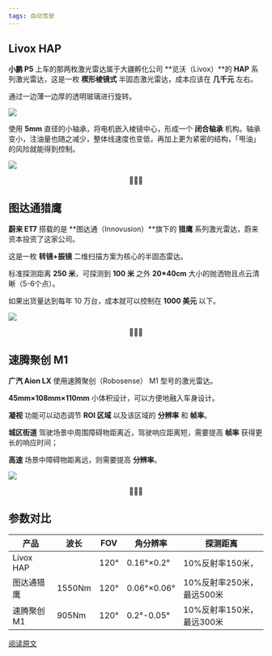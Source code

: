 ```yaml
---
tags: 自动驾驶
---
```




## Livox HAP

**小鹏 P5** 上车的那两枚激光雷达属于大疆孵化公司 **览沃（Livox）**的 **HAP**  系列激光雷达，这是一枚 **楔形棱镜式** 半固态激光雷达，成本应该在 **几千元** 左右。 

通过一边薄一边厚的透明玻璃进行旋转。

![](http://zhouzm.cn/DailyRead/assets/images/210730_%E6%BF%80%E5%85%89%E9%9B%B7%E8%BE%BE_%E6%A3%B1%E9%95%9C%E5%BC%8F.webp)

使用 **5mm** 直径的小轴承，将电机嵌入棱镜中心，形成一个 **闭合轴承** 机构。轴承变小，注油量也随之减少，整体线速度也变低，再加上更为紧密的结构，「甩油」的风险就能得到控制。

![](http://zhouzm.cn/DailyRead/assets/images/210730_%E6%BF%80%E5%85%89%E9%9B%B7%E8%BE%BE_Livox%E6%BF%80%E5%85%89%E9%9B%B7%E8%BE%BE%E7%82%B9%E4%BA%91.gif)

<center>🌻🌻🌻</center>

## 图达通猎鹰

**蔚来 ET7** 搭载的是 **图达通（Innovusion）**旗下的 **猎鹰** 系列激光雷达，蔚来资本投资了这家公司。

这是一枚 **转镜+振镜** 二维扫描方案为核心的半固态雷达。

标准探测距离 **250 米**，可探测到 **100 米** 之外 **20*40cm** 大小的抛洒物且点云清晰（5-6个点）。

如果出货量达到每年 10 万台，成本就可以控制在 **1000 美元** 以下。

![](http://zhouzm.cn/DailyRead/assets/images/210730_%E6%BF%80%E5%85%89%E9%9B%B7%E8%BE%BE_Innovusion.webp)

<center>🌻🌻🌻</center>

## 速腾聚创 M1

**广汽 Aion LX** 使用速腾聚创（Robosense） M1 型号的激光雷达。

**45mm×108mm×110mm** 小体积设计，可以方便地融入车身设计。

**凝视** 功能可以动态调节 **ROI 区域** 以及该区域的 **分辨率** 和 **帧率**。

**城区街道** 驾驶场景中周围障碍物距离近，驾驶响应距离短，需要提高 **帧率** 获得更长的响应时间；

**高速** 场景中障碍物距离远，则需要提高 **分辨率**。

![](http://zhouzm.cn/DailyRead/assets/images/210730_%E6%BF%80%E5%85%89%E9%9B%B7%E8%BE%BE_ROI.gif)

<center>🌻🌻🌻</center>

## 参数对比

| 产品        | 波长   | FOV  | 角分辨率    | 探测距离                  |
| ----------- | ------ | ---- | ----------- | ------------------------- |
| Livox HAP   |        | 120° | 0.16°×0.2°  | 10%反射率150米，          |
| 图达通猎鹰  | 1550Nm | 120° | 0.06°×0.06° | 10%反射率250米，最远500米 |
| 速腾聚创 M1 | 905Nm  | 120° | 0.2°-0.05°  | 10%反射率150米，最远300米 |

[阅读原文](https://mp.weixin.qq.com/s/Wt893yaGgZ-QGaWdnQhpLg)